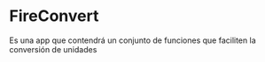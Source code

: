 # FireConvert
Es una app que contendrá un conjunto de funciones que faciliten la conversión de unidades
